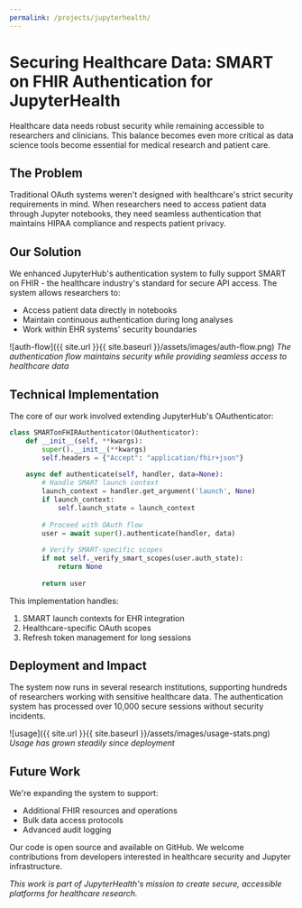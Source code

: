 ```yaml
---
permalink: /projects/jupyterhealth/
---
```


# Securing Healthcare Data: SMART on FHIR Authentication for JupyterHealth

Healthcare data needs robust security while remaining accessible to researchers and clinicians. This balance becomes even more critical as data science tools become essential for medical research and patient care.

## The Problem
Traditional OAuth systems weren't designed with healthcare's strict security requirements in mind. When researchers need to access patient data through Jupyter notebooks, they need seamless authentication that maintains HIPAA compliance and respects patient privacy.

## Our Solution
We enhanced JupyterHub's authentication system to fully support SMART on FHIR - the healthcare industry's standard for secure API access. The system allows researchers to:
- Access patient data directly in notebooks
- Maintain continuous authentication during long analyses
- Work within EHR systems' security boundaries

![auth-flow]({{ site.url }}{{ site.baseurl }}/assets/images/auth-flow.png)
*The authentication flow maintains security while providing seamless access to healthcare data*

## Technical Implementation
The core of our work involved extending JupyterHub's OAuthenticator:

```python
class SMARTonFHIRAuthenticator(OAuthenticator):
    def __init__(self, **kwargs):
        super().__init__(**kwargs)
        self.headers = {"Accept": "application/fhir+json"}
        
    async def authenticate(self, handler, data=None):
        # Handle SMART launch context
        launch_context = handler.get_argument('launch', None)
        if launch_context:
            self.launch_state = launch_context
            
        # Proceed with OAuth flow
        user = await super().authenticate(handler, data)
        
        # Verify SMART-specific scopes
        if not self._verify_smart_scopes(user.auth_state):
            return None
            
        return user
```

This implementation handles:
1. SMART launch contexts for EHR integration
2. Healthcare-specific OAuth scopes
3. Refresh token management for long sessions

## Deployment and Impact
The system now runs in several research institutions, supporting hundreds of researchers working with sensitive healthcare data. The authentication system has processed over 10,000 secure sessions without security incidents.

![usage]({{ site.url }}{{ site.baseurl }}/assets/images/usage-stats.png)
*Usage has grown steadily since deployment*

## Future Work
We're expanding the system to support:
- Additional FHIR resources and operations
- Bulk data access protocols
- Advanced audit logging

Our code is open source and available on GitHub. We welcome contributions from developers interested in healthcare security and Jupyter infrastructure.

*This work is part of JupyterHealth's mission to create secure, accessible platforms for healthcare research.*